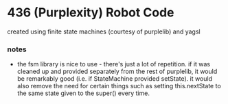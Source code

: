 # 436 (Purplexity) Robot Code

created using finite state machines (courtesy of purplelib) and yagsl

### notes
- the fsm library is nice to use - there's just a lot of repetition. if it was cleaned up and provided separately from the rest of purplelib, it would be remarkably good (i.e. if StateMachine provided setState). it would also remove the need for certain things such as setting this.nextState to the same state given to the super() every time.